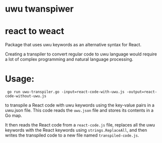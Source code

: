 # uwu twanspiwer

# react to weact
Package that uses uwu keywords as an alternative syntax for React. 

Creating a transpiler to convert regular code to uwu language would require a lot of complex programming and natural language processing. 

# Usage:

```shell
 go run uwu-transpiler.go -input=react-code-with-uwu.js -output=react-code-without-uwu.js
```



to transpile a React code with uwu keywords using the key-value pairs in a uwu.json file. This code reads the `uwu.json` file and stores its contents in a Go map. 

It then reads the React code from a `react-code.js` file, replaces all the uwu keywords with the React keywords using `strings.ReplaceAll`, and then writes the transpiled code to a new file named `transpiled-code.js`.
